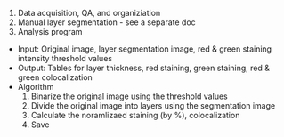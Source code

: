 1. Data acquisition, QA, and organiziation 
2. Manual layer segmentation - see a separate doc 
3. Analysis program 
  * Input: Original image, layer segmentation image, red & green staining intensity threshold values 
  * Output: Tables for layer thickness, red staining, green staining, red & green colocalization 
  * Algorithm
    1. Binarize the original image using the threshold values 
    2. Divide the original image into layers using the segmentation image
    3. Calculate the noramlizaed staining (by %), colocalization 
    4. Save 
